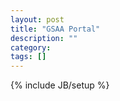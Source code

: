 ```yaml
---
layout: post
title: "GSAA Portal"
description: ""
category: 
tags: []
---
```

{% include JB/setup %}
